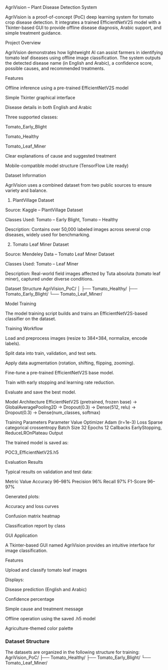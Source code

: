 AgriVision – Plant Disease Detection System

AgriVision is a proof-of-concept (PoC) deep learning system for tomato crop disease detection.
It integrates a trained EfficientNetV2S model with a Tkinter-based GUI to provide offline disease diagnosis, Arabic support, and simple treatment guidance.

Project Overview

AgriVision demonstrates how lightweight AI can assist farmers in identifying tomato leaf diseases using offline image classification.
The system outputs the detected disease name (in English and Arabic), a confidence score, possible causes, and recommended treatments.

Features

Offline inference using a pre-trained EfficientNetV2S model

Simple Tkinter graphical interface

Disease details in both English and Arabic

Three supported classes:

Tomato_Early_Blight

Tomato_Healthy

Tomato_Leaf_Miner

Clear explanations of cause and suggested treatment

Mobile-compatible model structure (TensorFlow Lite ready)

Dataset Information

AgriVision uses a combined dataset from two public sources to ensure variety and balance.

1. PlantVillage Dataset

Source: Kaggle – PlantVillage Dataset

Classes Used: Tomato – Early Blight, Tomato – Healthy

Description: Contains over 50,000 labeled images across several crop diseases, widely used for benchmarking.

2. Tomato Leaf Miner Dataset

Source: Mendeley Data – Tomato Leaf Miner Dataset

Classes Used: Tomato – Leaf Miner

Description: Real-world field images affected by Tuta absoluta (tomato leaf miner), captured under diverse conditions.

Dataset Structure
AgriVision_PoC/
│
├── Tomato_Healthy/
├── Tomato_Early_Blight/
└── Tomato_Leaf_Miner/

Model Training

The model training script builds and trains an EfficientNetV2S-based classifier on the dataset.

Training Workflow

Load and preprocess images (resize to 384×384, normalize, encode labels).

Split data into train, validation, and test sets.

Apply data augmentation (rotation, shifting, flipping, zooming).

Fine-tune a pre-trained EfficientNetV2S base model.

Train with early stopping and learning rate reduction.

Evaluate and save the best model.

Model Architecture
EfficientNetV2S (pretrained, frozen base)
 → GlobalAveragePooling2D
 → Dropout(0.3)
 → Dense(512, relu)
 → Dropout(0.3)
 → Dense(num_classes, softmax)

Training Parameters
Parameter	Value
Optimizer	Adam (lr=1e-3)
Loss	Sparse categorical crossentropy
Batch Size	32
Epochs	12
Callbacks	EarlyStopping, ReduceLROnPlateau
Output

The trained model is saved as:

POC3_EfficientNetV2S.h5

Evaluation Results

Typical results on validation and test data:

Metric	Value
Accuracy	96–98%
Precision	96%
Recall	97%
F1-Score	96–97%

Generated plots:

Accuracy and loss curves

Confusion matrix heatmap

Classification report by class

GUI Application

A Tkinter-based GUI named AgriVision provides an intuitive interface for image classification.

Features

Upload and classify tomato leaf images

Displays:

Disease prediction (English and Arabic)

Confidence percentage

Simple cause and treatment message

Offline operation using the saved .h5 model

Agriculture-themed color palette

### Dataset Structure
The datasets are organized in the following structure for training:
AgriVision_PoC/
├── Tomato_Healthy/
├── Tomato_Early_Blight/
└── Tomato_Leaf_Miner/
